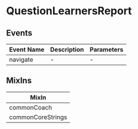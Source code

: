# QuestionLearnersReport

## Events

<!-- @vuese:QuestionLearnersReport:events:start -->
|Event Name|Description|Parameters|
|---|---|---|
|navigate|-|-|

<!-- @vuese:QuestionLearnersReport:events:end -->


## MixIns

<!-- @vuese:QuestionLearnersReport:mixIns:start -->
|MixIn|
|---|
|commonCoach|
|commonCoreStrings|

<!-- @vuese:QuestionLearnersReport:mixIns:end -->
